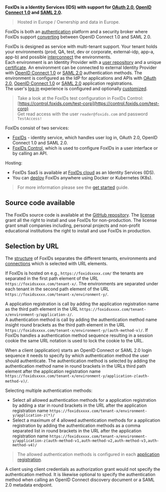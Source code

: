 **FoxIDs is a Identity Services (IDS) with support for [OAuth 2.0](oauth-2.0.md), [OpenID Connect 1.0](oidc.md) and [SAML 2.0](saml-2.0.md).**

> Hosted in Europe / Ownership and data in Europe.

FoxIDs is both an [authentication](login.md) platform and a security broker where FoxIDs support [converting](bridge.md) between OpenID Connect 1.0 and SAML 2.0.

FoxIDs is designed as service with multi-tenant support. Your tenant holds your environments (prod, QA, test, dev or corporate, external-idp, app-a, app-b) and possible [interconnect](howto-environmentlink-foxids.md) the environments.  
Each environment is an Identity Provider with a [user repository](users.md) and a unique [certificate](certificates.md). 
An environment can be connected to external Identity Provider with [OpenID Connect 1.0](auth-method-oidc.md) or [SAML 2.0](auth-method-saml-2.0.md) authentication methods. 
The environment is configured as the IdP for applications and APIs with [OAuth 2.0](app-reg-oauth-2.0.md), [OpenID Connect 1.0](app-reg-oidc.md) or [SAML 2.0](app-reg-saml-2.0.md) application registrations.  
The user's [log in](login.md) experience is configured and optionally [customized](customization.md).

> Take a look at the FoxIDs test configuration in FoxIDs Control: [https://control.foxids.com/test-corp](https://control.foxids.com/test-corp)  
> Get read access with the user `reader@foxids.com` and password `TestAccess!`

FoxIDs consist of two services:

- [FoxIDs](connections.md) - identity service, which handles user log in, OAuth 2.0, OpenID Connect 1.0 and SAML 2.0.
- [FoxIDs Control](control.md), which is used to configure FoxIDs in a user interface or by calling an API.

Hosting:

- FoxIDs SaaS is available at [FoxIDs cloud](https://www.foxids.com/action/createtenant) as an Identity Services (IDS).  
- You can [deploy](deployment.md) FoxIDs anywhere using Docker or Kubernetes (K8s).

> For more information please see the [get started](get-started.md) guide.

## Source code available 

The FoxIDs source code is available at the [GitHub repository](https://github.com/ITfoxtec/FoxIDs). 
The [license](https://github.com/ITfoxtec/FoxIDs/blob/main/LICENSE) grant all the right to install and use FoxIDs for non-production. The license grant small companies including, personal projects and non-profit educational institutions the right to install and use FoxIDs in production.

## Selection by URL
The [structure](foxids-inside.md#structure) of FoxIDs separates the different tenants, environments and [connections](connections.md) which is selected with URL elements. 

If FoxIDs is hosted on e.g., `https://foxidsxxxx.com/` the tenants are separated in the first path element of the URL `https://foxidsxxxx.com/tenant-x/`. 
The environments are separated under each tenant in the second path element of the URL `https://foxidsxxxx.com/tenant-x/environment-y/`.

A application registration is call by adding the application registration name as the third path element in the URL `https://foxidsxxxx.com/tenant-x/environment-y/application-z/`.  
A authentication method is call by adding the authentication method name insight round brackets as the third path element in the URL `https://foxidsxxxx.com/tenant-x/environment-y/(auth-method-v)/`. 
If FoxIDs handles a authentication method sequence resulting in a session cookie the same URL notation is used to lock the cookie to the URL.

When a client (application) starts an OpenID Connect or SAML 2.0 login sequence it needs to specify by which authentication method the user should authenticate. 
The authentication method is selected by adding the authentication method name in round brackets in the URLs third path element after the application registration name `https://foxidsxxxx.com/tenant-x/environment-y/application-z(auth-method-v)/`.  

Selecting multiple authentication methods:

- Select all allowed authentication methods for a application registration by adding a star in round brackets in the URL after the application registration name `https://foxidsxxxx.com/tenant-x/environment-y/application-z(*)/`
- Select a maximum of 4 allowed authentication methods for a application registration by adding the authentication methods as a comma separated list in round brackets 
  in the URL after the application registration name `https://foxidsxxxx.com/tenant-x/environment-y/application-z(auth-method-v1,auth-method-v2,auth-method-v3,auth-method-v4)/`

> The allowed authentication methods is configured in each [application registration](connections.md#application-registration).

A client using client credentials as authorization grant would not specify the authentication method. 
It is likewise optional to specify the authentication method when calling an OpenID Connect discovery document or a SAML 2.0 metadata endpoint.